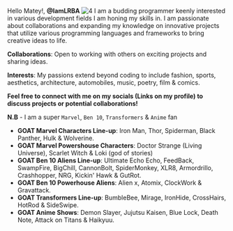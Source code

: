 Hello Matey!, **@IamLRBA**
![4](https://github.com/user-attachments/assets/e3bc621b-1e70-46ee-ad74-48840fb90541)
I am a budding programmer keenly interested in various development fields I am honing my skills in. I am passionate about collaborations and expanding my knowledge on innovative projects that utilize various programming languages and frameworks to bring creative ideas to life.

**Collaborations**: Open to working with others on exciting projects and sharing ideas.

**Interests**: My passions extend beyond coding to include fashion, sports, aesthetics, architecture, automobiles, music, poetry, film & comics.

**Feel free to connect with me on my socials (Links on my profile) to discuss projects or potential collaborations!**

**N.B** - I am a super `Marvel`, `Ben 10`, `Transformers` & `Anime` fan
- **GOAT Marvel Characters Line-up**: Iron Man, Thor, Spiderman, Black Panther, Hulk & Wolverine.
- **GOAT Marvel Powershouse Characters**: Doctor Strange (Living Universe), Scarlet Witch & Loki (god of stories)
- **GOAT Ben 10 Aliens Line-up**: Ultimate Echo Echo, FeedBack, SwampFire, BigChill, CannonBolt, SpiderMonkey, XLR8, Armordrillo, Crashhopper, NRG, Kickin' Hawk & GutRot.
- **GOAT Ben 10 Powerhouse Aliens**: Alien x, Atomix, ClockWork & Gravattack.
- **GOAT Transformers Line-up**: BumbleBee, Mirage, IronHide, CrossHairs, HotRod & SideSwipe.
- **GOAT Anime Shows**: Demon Slayer, Jujutsu Kaisen, Blue Lock, Death Note, Attack on Titans & Haikyuu.
  

<!---
IamLRBA/IamLRBA is a ✨ special ✨ repository because its `README.md` (this file) appears on your GitHub profile.
You can click the Preview link to take a look at your changes.
--->
